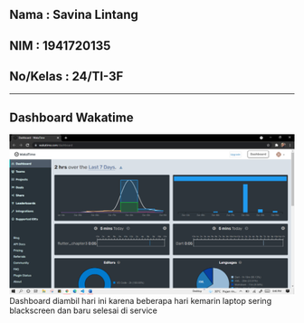 ## Nama : Savina Lintang
## NIM : 1941720135
## No/Kelas : 24/TI-3F

---------------------
## Dashboard Wakatime

![Dashboard Wakatime](img/Wakatime.png)
Dashboard diambil hari ini karena beberapa hari kemarin laptop sering blackscreen dan baru selesai di service